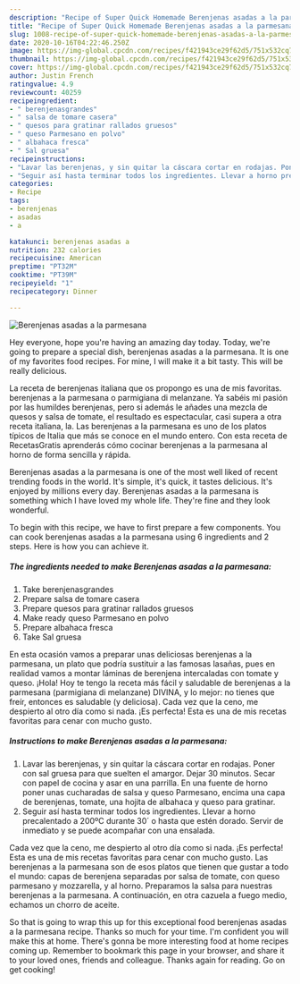```yaml
---
description: "Recipe of Super Quick Homemade Berenjenas asadas a la parmesana"
title: "Recipe of Super Quick Homemade Berenjenas asadas a la parmesana"
slug: 1008-recipe-of-super-quick-homemade-berenjenas-asadas-a-la-parmesana
date: 2020-10-16T04:22:46.250Z
image: https://img-global.cpcdn.com/recipes/f421943ce29f62d5/751x532cq70/berenjenas-asadas-a-la-parmesana-foto-principal.jpg
thumbnail: https://img-global.cpcdn.com/recipes/f421943ce29f62d5/751x532cq70/berenjenas-asadas-a-la-parmesana-foto-principal.jpg
cover: https://img-global.cpcdn.com/recipes/f421943ce29f62d5/751x532cq70/berenjenas-asadas-a-la-parmesana-foto-principal.jpg
author: Justin French
ratingvalue: 4.9
reviewcount: 40259
recipeingredient:
- " berenjenasgrandes"
- " salsa de tomare casera"
- " quesos para gratinar rallados gruesos"
- " queso Parmesano en polvo"
- " albahaca fresca"
- " Sal gruesa"
recipeinstructions:
- "Lavar las berenjenas, y sin quitar la cáscara cortar en rodajas. Poner con sal gruesa para que suelten el amargor. Dejar 30 minutos. Secar con papel de cocina y asar en una parrilla. En una fuente de horno poner unas cucharadas de salsa y queso Parmesano, encima una capa de berenjenas, tomate, una hojita de albahaca y queso para gratinar."
- "Seguir así hasta terminar todos los ingredientes. Llevar a horno precalentado a 200ºC durante 30´ o hasta que estén dorado. Servir de inmediato y se puede acompañar con una ensalada."
categories:
- Recipe
tags:
- berenjenas
- asadas
- a

katakunci: berenjenas asadas a 
nutrition: 232 calories
recipecuisine: American
preptime: "PT32M"
cooktime: "PT39M"
recipeyield: "1"
recipecategory: Dinner

---
```



![Berenjenas asadas a la parmesana](https://img-global.cpcdn.com/recipes/f421943ce29f62d5/751x532cq70/berenjenas-asadas-a-la-parmesana-foto-principal.jpg)

Hey everyone, hope you're having an amazing day today. Today, we're going to prepare a special dish, berenjenas asadas a la parmesana. It is one of my favorites food recipes. For mine, I will make it a bit tasty. This will be really delicious.

La receta de berenjenas italiana que os propongo es una de mis favoritas. berenjenas a la parmesana o parmigiana di melanzane. Ya sabéis mi pasión por las humildes berenjenas, pero si además le añades una mezcla de quesos y salsa de tomate, el resultado es espectacular, casi supera a otra receta italiana, la. Las berenjenas a la parmesana es uno de los platos típicos de Italia que más se conoce en el mundo entero. Con esta receta de RecetasGratis aprenderás cómo cocinar berenjenas a la parmesana al horno de forma sencilla y rápida.

Berenjenas asadas a la parmesana is one of the most well liked of recent trending foods in the world. It's simple, it's quick, it tastes delicious. It's enjoyed by millions every day. Berenjenas asadas a la parmesana is something which I have loved my whole life. They're fine and they look wonderful.


To begin with this recipe, we have to first prepare a few components. You can cook berenjenas asadas a la parmesana using 6 ingredients and 2 steps. Here is how you can achieve it.

<!--inarticleads1-->

##### The ingredients needed to make Berenjenas asadas a la parmesana:

1. Take  berenjenasgrandes
1. Prepare  salsa de tomare casera
1. Prepare  quesos para gratinar rallados gruesos
1. Make ready  queso Parmesano en polvo
1. Prepare  albahaca fresca
1. Take  Sal gruesa


En esta ocasión vamos a preparar unas deliciosas berenjenas a la parmesana, un plato que podría sustituir a las famosas lasañas, pues en realidad vamos a montar láminas de berenjena intercaladas con tomate y queso. ¡Hola! Hoy te tengo la receta más fácil y saludable de berenjenas a la parmesana (parmigiana di melanzane) DIVINA, y lo mejor: no tienes que freír, entonces es saludable (y deliciosa). Cada vez que la ceno, me despierto al otro día como si nada. ¡Es perfecta! Esta es una de mis recetas favoritas para cenar con mucho gusto. 

<!--inarticleads2-->

##### Instructions to make Berenjenas asadas a la parmesana:

1. Lavar las berenjenas, y sin quitar la cáscara cortar en rodajas. Poner con sal gruesa para que suelten el amargor. Dejar 30 minutos. Secar con papel de cocina y asar en una parrilla. En una fuente de horno poner unas cucharadas de salsa y queso Parmesano, encima una capa de berenjenas, tomate, una hojita de albahaca y queso para gratinar.
1. Seguir así hasta terminar todos los ingredientes. Llevar a horno precalentado a 200ºC durante 30´ o hasta que estén dorado. Servir de inmediato y se puede acompañar con una ensalada.


Cada vez que la ceno, me despierto al otro día como si nada. ¡Es perfecta! Esta es una de mis recetas favoritas para cenar con mucho gusto. Las berenjenas a la parmesana son de esos platos que tienen que gustar a todo el mundo: capas de berenjena separadas por salsa de tomate, con queso parmesano y mozzarella, y al horno. Preparamos la salsa para nuestras berenjenas a la parmesana. A continuación, en otra cazuela a fuego medio, echamos un chorro de aceite. 

So that is going to wrap this up for this exceptional food berenjenas asadas a la parmesana recipe. Thanks so much for your time. I'm confident you will make this at home. There's gonna be more interesting food at home recipes coming up. Remember to bookmark this page in your browser, and share it to your loved ones, friends and colleague. Thanks again for reading. Go on get cooking!

